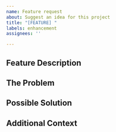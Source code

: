 ```yaml
---
name: Feature request
about: Suggest an idea for this project
title: "[FEATURE] "
labels: enhancement
assignees: ''

---
```


## Feature Description
<!-- A clear and concise description of the feature you're requesting. -->

## The Problem
<!-- Describe the problem or limitation you are having in your project that this feature would address. -->

## Possible Solution
<!-- Suggest an idea for how to implement the addition or change. -->

## Additional Context
<!-- Add any other context or screenshots about the feature request here. -->
